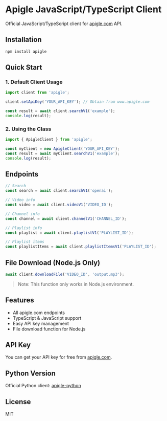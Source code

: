 # Apigle JavaScript/TypeScript Client

Official JavaScript/TypeScript client for [apigle.com](https://apigle.com) API.

## Installation

```sh
npm install apigle
```

## Quick Start

### 1. Default Client Usage

```js
import client from 'apigle';

client.setApiKey('YOUR_API_KEY'); // Obtain from www.apigle.com

const result = await client.searchV1('example');
console.log(result);
```

### 2. Using the Class

```js
import { ApigleClient } from 'apigle';

const myClient = new ApigleClient('YOUR_API_KEY');
const result = await myClient.searchV1('example');
console.log(result);
```

## Endpoints

```js
// Search
const search = await client.searchV1('openai');

// Video info
const video = await client.videoV1('VIDEO_ID');

// Channel info
const channel = await client.channelV1('CHANNEL_ID');

// Playlist info
const playlist = await client.playlistV1('PLAYLIST_ID');

// Playlist items
const playlistItems = await client.playlistItemsV1('PLAYLIST_ID');
```

## File Download (Node.js Only)

```js
await client.downloadFile('VIDEO_ID', 'output.mp3');
```
> Note: This function only works in Node.js environment.

## Features

- All apigle.com endpoints
- TypeScript & JavaScript support
- Easy API key management
- File download function for Node.js

## API Key

You can get your API key for free from [apigle.com](https://apigle.com).

## Python Version

Official Python client: [apigle-python](https://github.com/ilyasyldrm0/apigle-python)

## License

MIT